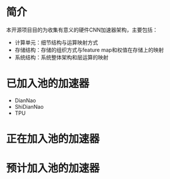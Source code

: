 # 简介

本开源项目目的为收集有意义的硬件CNN加速器架构，主要包括：

- 计算单元：细节结构与运算映射方式
- 存储结构：存储的组织方式与feature map和权值在存储上的映射
- 系统结构：系统整体架构和层运算的映射

# 已加入池的加速器

- DianNao
- ShiDianNao
- TPU

# 正在加入池的加速器

# 预计加入池的加速器

